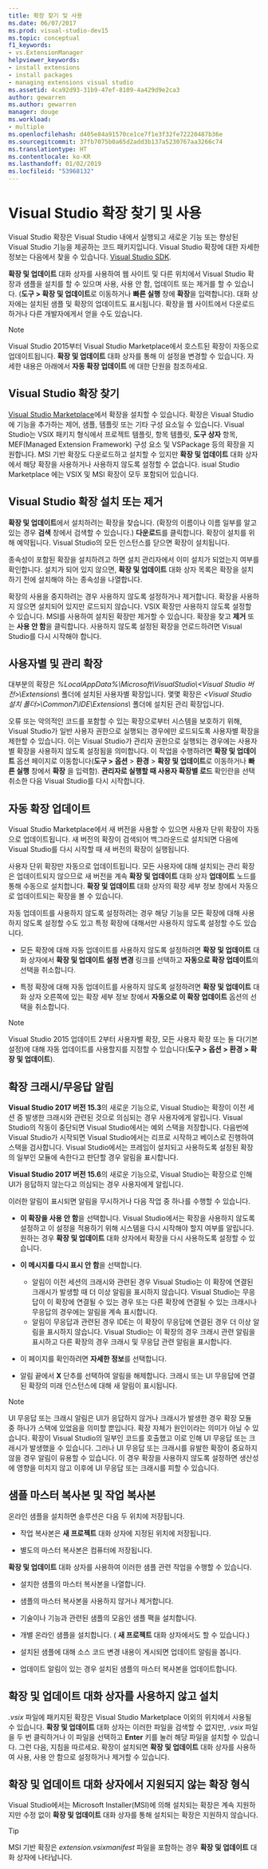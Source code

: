 ```yaml
---
title: 확장 찾기 및 사용
ms.date: 06/07/2017
ms.prod: visual-studio-dev15
ms.topic: conceptual
f1_keywords:
- vs.ExtensionManager
helpviewer_keywords:
- install extensions
- install packages
- managing extensions visual studio
ms.assetid: 4ca92d93-31b9-47ef-8109-4a429d9e2ca3
author: gewarren
ms.author: gewarren
manager: douge
ms.workload:
- multiple
ms.openlocfilehash: d405e84a91570ce1ce7f1e3f32fe72220487b36e
ms.sourcegitcommit: 37fb7075b0a65d2add3b137a5230767aa3266c74
ms.translationtype: HT
ms.contentlocale: ko-KR
ms.lasthandoff: 01/02/2019
ms.locfileid: "53968132"
---
```

# <a name="find-and-use-visual-studio-extensions"></a>Visual Studio 확장 찾기 및 사용

Visual Studio 확장은 Visual Studio 내에서 실행되고 새로운 기능 또는 향상된 Visual Studio 기능을 제공하는 코드 패키지입니다. Visual Studio 확장에 대한 자세한 정보는 다음에서 찾을 수 있습니다. [Visual Studio SDK](../extensibility/visual-studio-sdk.md).

**확장 및 업데이트** 대화 상자를 사용하여 웹 사이트 및 다른 위치에서 Visual Studio 확장과 샘플을 설치를 할 수 있으며 사용, 사용 안 함, 업데이트 또는 제거를 할 수 있습니다. (**도구 > 확장 및 업데이트**로 이동하거나 **빠른 실행** 창에 **확장**을 입력합니다). 대화 상자에는 설치된 샘플 및 확장의 업데이트도 표시됩니다. 확장을 웹 사이트에서 다운로드하거나 다른 개발자에게서 얻을 수도 있습니다.

> [!NOTE]
> Visual Studio 2015부터 Visual Studio Marketplace에서 호스트된 확장이 자동으로 업데이트됩니다. **확장 및 업데이트** 대화 상자를 통해 이 설정을 변경할 수 있습니다.  자세한 내용은 아래에서 **자동 확장 업데이트** 에 대한 단원을 참조하세요.

## <a name="finding-visual-studio-extensions"></a>Visual Studio 확장 찾기

[Visual Studio Marketplace](https://marketplace.visualstudio.com/vs)에서 확장을 설치할 수 있습니다. 확장은 Visual Studio에 기능을 추가하는 제어, 샘플, 템플릿 또는 기타 구성 요소일 수 있습니다. Visual Studio는 VSIX 패키지 형식에서 프로젝트 템플릿, 항목 템플릿, **도구 상자** 항목, MEF(Managed Extension Framework) 구성 요소 및 VSPackage 등의 확장을 지원합니다. MSI 기반 확장도 다운로드하고 설치할 수 있지만 **확장 및 업데이트** 대화 상자에서 해당 확장을 사용하거나 사용하지 않도록 설정할 수 없습니다. isual Studio Marketplace 에는 VSIX 및 MSI 확장이 모두 포함되어 있습니다.

## <a name="installing-or-uninstalling-visual-studio-extensions"></a>Visual Studio 확장 설치 또는 제거

**확장 및 업데이트**에서 설치하려는 확장을 찾습니다. (확장의 이름이나 이름 일부를 알고 있는 경우 **검색** 창에서 검색할 수 있습니다.) **다운로드**를 클릭합니다.  확장이 설치를 위해 예약됩니다. Visual Studio의 모든 인스턴스를 닫으면 확장이 설치됩니다.

종속성이 포함된 확장을 설치하려고 하면 설치 관리자에서 이미 설치가 되었는지 여부를 확인합니다. 설치가 되어 있지 않으면, **확장 및 업데이트** 대화 상자 목록은 확장을 설치하기 전에 설치해야 하는 종속성을 나열합니다.

확장의 사용을 중지하려는 경우 사용하지 않도록 설정하거나 제거합니다. 확장을 사용하지 않으면 설치되어 있지만 로드되지 않습니다. VSIX 확장만 사용하지 않도록 설정할 수 있습니다. MSI를 사용하여 설치된 확장만 제거할 수 있습니다. 확장을 찾고 **제거** 또는 **사용 안 함**을 클릭합니다. 사용하지 않도록 설정된 확장을 언로드하려면 Visual Studio를 다시 시작해야 합니다.

## <a name="per-user-and-administrative-extensions"></a>사용자별 및 관리 확장

대부분의 확장은 *%LocalAppData%\Microsoft\VisualStudio\\<Visual Studio 버전\>\Extensions\\* 폴더에 설치된 사용자별 확장입니다. 몇몇 확장은 *\<Visual Studio 설치 폴더>\Common7\IDE\Extensions\\* 폴더에 설치된 관리 확장입니다.

오류 또는 악의적인 코드를 포함할 수 있는 확장으로부터 시스템을 보호하기 위해, Visual Studio가 일반 사용자 권한으로 실행되는 경우에만 로드되도록 사용자별 확장을 제한할 수 있습니다. 이는 Visual Studio가 관리자 권한으로 실행되는 경우에는 사용자별 확장을 사용하지 않도록 설정됨을 의미합니다. 이 작업을 수행하려면 **확장 및 업데이트** 옵션 페이지로 이동합니다(**도구 > 옵션** > **환경** > **확장 및 업데이트**로 이동하거나 **빠른 실행** 창에서 **확장** 을 입력함). **관리자로 실행할 때 사용자 확장별 로드** 확인란을 선택 취소한 다음 Visual Studio를 다시 시작합니다.

## <a name="automatic-extension-updates"></a>자동 확장 업데이트

Visual Studio Marketplace에서 새 버전을 사용할 수 있으면 사용자 단위 확장이 자동으로 업데이트됩니다.  새 버전의 확장이 검색되어 백그라운드로 설치되면 다음에 Visual Studio를 다시 시작할 때 새 버전의 확장이 실행됩니다.

사용자 단위 확장만 자동으로 업데이트됩니다.  모든 사용자에 대해 설치되는 관리 확장은 업데이트되지 않으므로 새 버전을 계속 **확장 및 업데이트** 대화 상자 **업데이트** 노드를 통해 수동으로 설치합니다. **확장 및 업데이트** 대화 상자의 확장 세부 정보 창에서 자동으로 업데이트되는 확장을 볼 수 있습니다.

자동 업데이트를 사용하지 않도록 설정하려는 경우 해당 기능을 모든 확장에 대해 사용하지 않도록 설정할 수도 있고 특정 확장에 대해서만 사용하지 않도록 설정할 수도 있습니다.

- 모든 확장에 대해 자동 업데이트를 사용하지 않도록 설정하려면 **확장 및 업데이트** 대화 상자에서 **확장 및 업데이트 설정 변경** 링크를 선택하고 **자동으로 확장 업데이트**의 선택을 취소합니다.

- 특정 확장에 대해 자동 업데이트를 사용하지 않도록 설정하려면 **확장 및 업데이트** 대화 상자 오른쪽에 있는 확장 세부 정보 창에서 **자동으로 이 확장 업데이트** 옵션의 선택을 취소합니다.

> [!NOTE]
> Visual Studio 2015 업데이트 2부터 사용자별 확장, 모든 사용자 확장 또는 둘 다(기본 설정)에 대해 자동 업데이트를 사용할지를 지정할 수 있습니다(**도구 > 옵션 > 환경 > 확장 및 업데이트**).

## <a name="extension-crashunresponsiveness-notifications"></a>확장 크래시/무응답 알림

**Visual Studio 2017 버전 15.3**의 새로운 기능으로, Visual Studio는 확장이 이전 세션 중 발생한 크래시와 관련된 것으로 의심되는 경우 사용자에게 알립니다. Visual Studio의 작동이 중단되면 Visual Studio에서는 예외 스택을 저장합니다. 다음번에 Visual Studio가 시작되면 Visual Studio에서는 리프로 시작하고 베이스로 진행하여 스택을 검사합니다. Visual Studio에서는 프레임이 설치되고 사용하도록 설정된 확장의 일부인 모듈에 속한다고 판단할 경우 알림을 표시합니다.

**Visual Studio 2017 버전 15.6**의 새로운 기능으로, Visual Studio는 확장으로 인해 UI가 응답하지 않는다고 의심되는 경우 사용자에게 알립니다.

이러한 알림이 표시되면 알림을 무시하거나 다음 작업 중 하나를 수행할 수 있습니다.

- **이 확장을 사용 안 함**을 선택합니다. Visual Studio에서는 확장을 사용하지 않도록 설정하고 이 설정을 적용하기 위해 시스템을 다시 시작해야 할지 여부를 알립니다. 원하는 경우 **확장 및 업데이트** 대화 상자에서 확장을 다시 사용하도록 설정할 수 있습니다.

- **이 메시지를 다시 표시 안 함**을 선택합니다.
  - 알림이 이전 세션의 크래시와 관련된 경우 Visual Studio는 이 확장에 연결된 크래시가 발생할 때 더 이상 알림을 표시하지 않습니다. Visual Studio는 무응답이 이 확장에 연결될 수 있는 경우 또는 다른 확장에 연결될 수 있는 크래시나 무응답의 경우에는 알림을 계속 표시합니다.
  - 알림이 무응답과 관련된 경우 IDE는 이 확장이 무응답에 연결된 경우 더 이상 알림을 표시하지 않습니다. Visual Studio는 이 확장의 경우 크래시 관련 알림을 표시하고 다른 확장의 경우 크래시 및 무응답 관련 알림을 표시합니다.

- 이 페이지를 확인하려면 **자세한 정보**를 선택합니다.

- 알림 끝에서 **X** 단추를 선택하여 알림을 해제합니다. 크래시 또는 UI 무응답에 연결된 확장의 미래 인스턴스에 대해 새 알림이 표시됩니다.

> [!NOTE]
> UI 무응답 또는 크래시 알림은 UI가 응답하지 않거나 크래시가 발생한 경우 확장 모듈 중 하나가 스택에 있었음을 의미할 뿐입니다. 확장 자체가 원인이라는 의미가 아닐 수 있습니다. 확장이 Visual Studio의 일부인 코드를 호출했고 이로 인해 UI 무응답 또는 크래시가 발생했을 수 있습니다. 그러나 UI 무응답 또는 크래시를 유발한 확장이 중요하지 않을 경우 알림이 유용할 수 있습니다. 이 경우 확장을 사용하지 않도록 설정하면 생산성에 영향을 미치지 않고 이후에 UI 무응답 또는 크래시를 피할 수 있습니다.

## <a name="sample-master-copies-and-working-copies"></a>샘플 마스터 복사본 및 작업 복사본

온라인 샘플을 설치하면 솔루션은 다음 두 위치에 저장됩니다.

- 작업 복사본은 **새 프로젝트** 대화 상자에 지정된 위치에 저장됩니다.

- 별도의 마스터 복사본은 컴퓨터에 저장됩니다.

**확장 및 업데이트** 대화 상자를 사용하여 이러한 샘플 관련 작업을 수행할 수 있습니다.

- 설치한 샘플의 마스터 복사본을 나열합니다.

- 샘플의 마스터 복사본을 사용하지 않거나 제거합니다.

- 기술이나 기능과 관련된 샘플의 모음인 샘플 팩을 설치합니다.

- 개별 온라인 샘플을 설치합니다. ( **새 프로젝트** 대화 상자에서도 할 수 있습니다.)

- 설치된 샘플에 대해 소스 코드 변경 내용이 게시되면 업데이트 알림을 봅니다.

- 업데이트 알림이 있는 경우 설치된 샘플의 마스터 복사본을 업데이트합니다.

## <a name="installing-without-using-the-extensions-and-updates-dialog-box"></a>확장 및 업데이트 대화 상자를 사용하지 않고 설치

*.vsix* 파일에 패키지된 확장은 Visual Studio Marketplace 이외의 위치에서 사용될 수 있습니다. **확장 및 업데이트** 대화 상자는 이러한 파일을 검색할 수 없지만, *.vsix* 파일을 두 번 클릭하거나 이 파일을 선택하고 **Enter** 키를 눌러 해당 파일을 설치할 수 있습니다. 그런 다음, 지침을 따르세요. 확장이 설치되면 **확장 및 업데이트** 대화 상자를 사용하여 사용, 사용 안 함으로 설정하거나 제거할 수 있습니다.

## <a name="extension-types-not-supported-by-the-extensions-and-updates-dialog-box"></a>확장 및 업데이트 대화 상자에서 지원되지 않는 확장 형식

Visual Studio에서는 Microsoft Installer(MSI)에 의해 설치되는 확장은 계속 지원하지만 수정 없이 **확장 및 업데이트** 대화 상자를 통해 설치되는 확장은 지원하지 않습니다.

> [!TIP]
> MSI 기반 확장은 *extension.vsixmanifest* 파일을 포함하는 경우 **확장 및 업데이트** 대화 상자에 나타납니다.